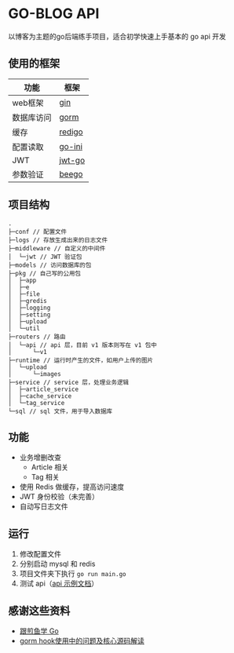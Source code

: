 # GO-BLOG API
以博客为主题的go后端练手项目，适合初学快速上手基本的 go api 开发

## 使用的框架
|功能|框架|
|---|---|
|web框架|[gin](https://github.com/gin-gonic/gin)|
|数据库访问|[gorm](https://github.com/jinzhu/gorm)|
|缓存|[redigo](https://github.com/gomodule/redigo)|
|配置读取|[go-ini](https://github.com/go-ini/ini)|
|JWT|[jwt-go](https://github.com/dgrijalva/jwt-go)|
|参数验证|[beego](https://github.com/astaxie/beego)|

## 项目结构

```
.
├─conf // 配置文件
├─logs // 存放生成出来的日志文件
├─middleware // 自定义的中间件
│  └─jwt // JWT 验证包
├─models // 访问数据库的包
├─pkg // 自己写的公用包
│  ├─app
│  ├─e
│  ├─file
│  ├─gredis
│  ├─logging
│  ├─setting
│  ├─upload
│  └─util
├─routers // 路由
│  └─api // api 层，目前 v1 版本则写在 v1 包中
│      └─v1
├─runtime // 运行时产生的文件，如用户上传的图片
│  └─upload
│      └─images
├─service // service 层，处理业务逻辑
│  ├─article_service
│  ├─cache_service
│  └─tag_service
└─sql // sql 文件，用于导入数据库    
```

## 功能
- 业务增删改查
    - Article 相关
    - Tag 相关
- 使用 Redis 做缓存，提高访问速度
- JWT 身份校验（未完善）
- 自动写日志文件

## 运行
1. 修改配置文件
2. 分别启动 mysql 和 redis
3. 项目文件夹下执行 `go run main.go`
4. 测试 api（[api 示例文档](https://documenter.getpostman.com/view/12524171/Uyr4JzQ7)）

## 感谢这些资料
- [跟煎鱼学 Go](https://eddycjy.com/go-categories/)
- [gorm hook使用中的问题及核心源码解读](https://cloud.tencent.com/developer/article/1830811)